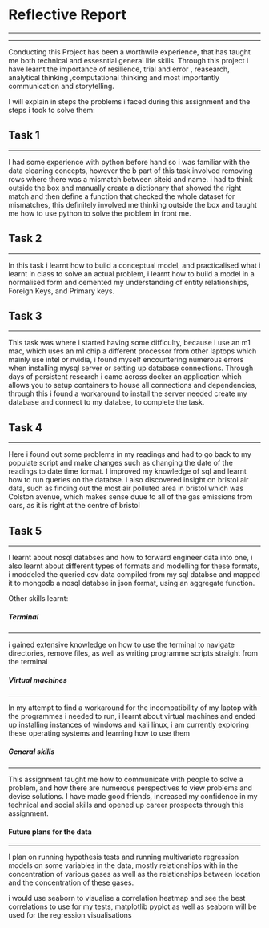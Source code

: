 
# Reflective Report
---
---
Conducting this Project has been a worthwile experience, that has taught me both technical and essesntial general life skills. Through this project i have learnt the importance of resilience, trial and error , reasearch, analytical thinking ,computational thinking and most importantly communication and storytelling.

I will explain in steps the problems i faced during this assignment and the steps i took to solve them:

## Task 1
---
I had some experience with python before hand so i was familiar with the data cleaning concepts, however the b part of this task involved removing rows where there was a mismatch between siteid and name. i had to think outside the box and manually create a dictionary that showed the right match and then define a function that checked the whole dataset for mismatches, this definitely involved me thinking outside the box and taught me how to use python to solve the problem in front me.

## Task 2
---
In this task i learnt how to build a conceptual model, and practicalised what i learnt in class to solve an actual problem, i learnt how to build a model in a normalised form and cemented my understanding of entity relationships, Foreign Keys, and Primary keys.

## Task 3
---
This task was where i started having some difficulty, because i use an m1 mac, which uses an m1 chip a different processor from other laptops which mainly use intel or nvidia, i found myself encountering numerous errors when installing mysql server or setting up database connections. Through days of persistent research i came across docker an application which allows you to setup containers to house all connections and dependencies, through this i found a workaround to install the server needed create my database and connect to my databse, to complete the task.

## Task 4
---
Here i found out some problems in my readings and had to go back to my populate script and make changes such as changing the date of the readings to date time format. I improved my knowledge of sql and learnt how to run queries on the databse. I also discovered insight on bristol air data, such as finding out the most air polluted area in bristol which was Colston avenue, which makes sense duue to all of the gas emissions from cars, as it is right at the centre of bristol

## Task 5
---
I learnt about nosql databses and how to forward engineer data into one, i also learnt about different types of formats and modelling for these formats, i moddeled the queried csv data compiled from my sql databse and mapped it to mongodb a nosql databse in json format, using an aggregate function.

Other skills learnt:
##### Terminal
---
i gained extensive knowledge on how to use the terminal to navigate directories, remove files, as well as writing programme scripts straight from the terminal

##### Virtual machines
---
In my attempt to find a workaround for the incompatibility of my laptop with the programmes i needed to run, i learnt about virtual machines and ended up installing instances of windows and kali linux, i am currently exploring these operating systems and learning how to use them

##### General skills
---
This assignment taught me how to communicate with people to solve a problem, and how there are numerous perspectives to view problems and devise solutions. I have made good friends, increased my confidence in my technical and social skills and opened up career prospects through this assignment.

#### Future plans for the data
---
I plan on running hypothesis tests and running multivariate regression models on some variables in the data, mostly relationships with in the concentration of various gases as well as the relationships between location and the concentration of these gases.

i would use seaborn to visualise a correlation heatmap and see the best correlations to use for my tests, matplotlib pyplot as well as seaborn will be used for the regression visualisations




